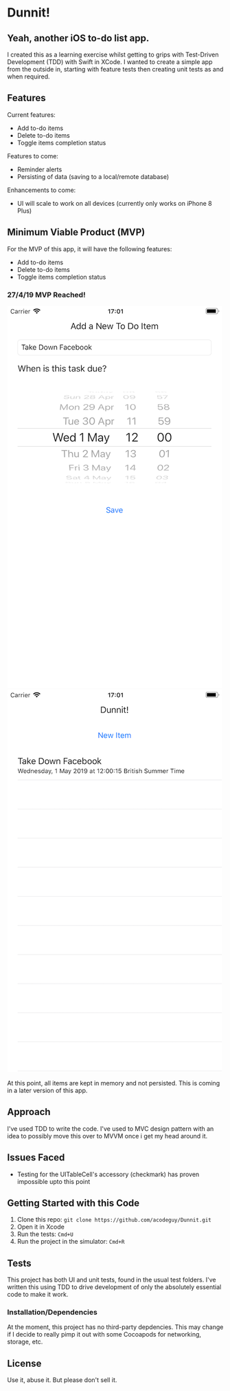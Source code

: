 # Dunnit!
## Yeah, another iOS to-do list app.

I created this as a learning exercise whilst getting to grips with Test-Driven Development (TDD) with Swift in XCode. I wanted to create a simple app from the outside in, starting with feature tests then creating unit tests as and when required.

## Features

Current features:

- Add to-do items
- Delete to-do items
- Toggle items completion status

Features to come:

- Reminder alerts
- Persisting of data (saving to a local/remote database)

Enhancements to come:

- UI will scale to work on all devices (currently only works on iPhone 8 Plus)

## Minimum Viable Product (MVP)
For the MVP of this app, it will have the following features:

- Add to-do items
- Delete to-do items
- Toggle items completion status

### 27/4/19 MVP Reached!
![mvp screenshot](readme-images/20190427-mvp-1.png)
![mvp screenshot](readme-images/20190427-mvp-2.png)

At this point, all items are kept in memory and not persisted. This is coming in a later version of this app.

## Approach

I've used TDD to write the code. I've used to MVC design pattern with an idea to possibly move this over to MVVM once i get my head around it.

## Issues Faced

- Testing for the UITableCell's accessory (checkmark) has proven impossible upto this point 

## Getting Started with this Code

1. Clone this repo: ```git clone https://github.com/acodeguy/Dunnit.git```
2. Open it in Xcode
3. Run the tests: ```Cmd+U```
4. Run the project in the simulator: ```Cmd+R```

## Tests
This project has both UI and unit tests, found in the usual test folders. I've written this using TDD to drive development of only the absolutely essential code to make it work.

### Installation/Dependencies

At the moment, this project has no third-party depdencies. This may change if I decide to really pimp it out with some Cocoapods for networking, storage, etc.

## License

Use it, abuse it. But please don't sell it.
